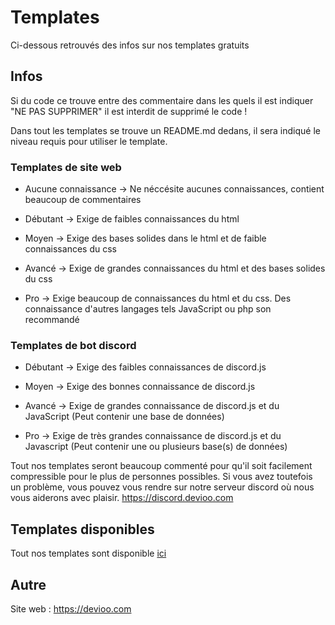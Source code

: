 # Templates
Ci-dessous retrouvés des infos sur nos templates gratuits

## Infos

Si du code ce trouve entre des commentaire dans les quels il est indiquer "NE PAS SUPPRIMER" il est interdit de supprimé le code !

Dans tout les templates se trouve un README.md dedans, il sera indiqué le niveau requis pour utiliser le template.

### Templates de site web

- Aucune connaissance -> Ne néccésite aucunes connaissances, contient beaucoup de commentaires

- Débutant -> Exige de faibles connaissances du html

- Moyen -> Exige des bases solides dans le html et de faible connaissances du css

- Avancé -> Exige de grandes connaissances du html et des bases solides du css

- Pro -> Exige beaucoup de connaissances du html et du css. Des connaissance d'autres langages tels JavaScript ou php son recommandé

### Templates de bot discord

- Débutant -> Exige des faibles connaissances de discord.js

- Moyen -> Exige des bonnes connaissance de discord.js

- Avancé -> Exige de grandes connaissance de discord.js et du JavaScript (Peut contenir une base de données)

- Pro -> Exige de très grandes connaissance de discord.js et du Javascript (Peut contenir une ou plusieurs base(s) de données)

Tout nos templates seront beaucoup commenté pour qu'il soit facilement compressible pour le plus de personnes possibles.
Si vous avez toutefois un problème, vous pouvez vous rendre sur notre serveur discord où nous vous aiderons avec plaisir. https://discord.devioo.com

## Templates disponibles

Tout nos templates sont disponible [ici](https://devioo.com/templates)

## Autre

Site web : https://devioo.com
